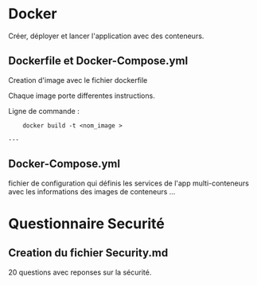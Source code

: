 # Docker 

Créer, déployer et lancer l'application avec des conteneurs.

## Dockerfile et Docker-Compose.yml

Creation d'image avec le fichier dockerfile 

Chaque image porte differentes instructions.

Ligne de commande :

```
    docker build -t <nom_image >

---

```

## Docker-Compose.yml

fichier de configuration qui définis les services de l'app multi-conteneurs avec les informations des images de conteneurs ...

# Questionnaire Securité

## Creation du fichier Security.md

20 questions avec reponses sur la sécurité.


